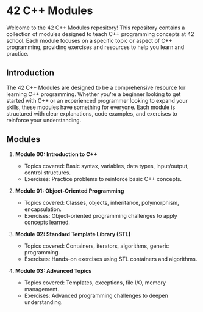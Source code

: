 # 42 C++ Modules

Welcome to the 42 C++ Modules repository! This repository contains a collection of modules designed to teach C++ programming concepts at 42 school. Each module focuses on a specific topic or aspect of C++ programming, providing exercises and resources to help you learn and practice.

## Introduction

The 42 C++ Modules are designed to be a comprehensive resource for learning C++ programming. Whether you're a beginner looking to get started with C++ or an experienced programmer looking to expand your skills, these modules have something for everyone. Each module is structured with clear explanations, code examples, and exercises to reinforce your understanding.

## Modules

1. **Module 00: Introduction to C++**
   - Topics covered: Basic syntax, variables, data types, input/output, control structures.
   - Exercises: Practice problems to reinforce basic C++ concepts.

2. **Module 01: Object-Oriented Programming**
   - Topics covered: Classes, objects, inheritance, polymorphism, encapsulation.
   - Exercises: Object-oriented programming challenges to apply concepts learned.

3. **Module 02: Standard Template Library (STL)**
   - Topics covered: Containers, iterators, algorithms, generic programming.
   - Exercises: Hands-on exercises using STL containers and algorithms.

4. **Module 03: Advanced Topics**
   - Topics covered: Templates, exceptions, file I/O, memory management.
   - Exercises: Advanced programming challenges to deepen understanding.
